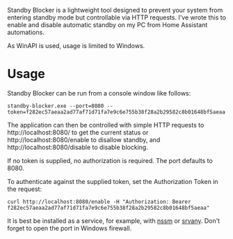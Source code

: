 Standby Blocker is a lightweight tool designed to prevent your system from entering standby mode but controllable via HTTP requests. I've wrote this to enable and disable automatic standby on my PC from Home Assistant automations.

As WinAPI is used, usage is limited to Windows.

# Usage
Standby Blocker can be run from a console window like follows:

```
standby-blocker.exe --port=8080 --token=f282ec57aeaa2ad77af71d71fa7e9c6e755b38f28a2b29582c8b01648bf5aeaa
```

The application can then be controlled with simple HTTP requests to http://localhost:8080/ to get the current status or http://localhost:8080/enable to disallow standby, and http://localhost:8080/disable to disable blocking.

If no token is supplied, no authorization is required. The port defaults to 8080.

To authenticate against the supplied token, set the Authorization Token in the request:

```
curl http://localhost:8080/enable -H "Authorization: Bearer f282ec57aeaa2ad77af71d71fa7e9c6e755b38f28a2b29582c8b01648bf5aeaa"
```

It is best be installed as a service, for example, with [nssm](https://nssm.cc/) or [srvany](https://docs.microsoft.com/en-us/windows-server/administration/windows-commands/srvany). Don't forget to open the port in Windows firewall.